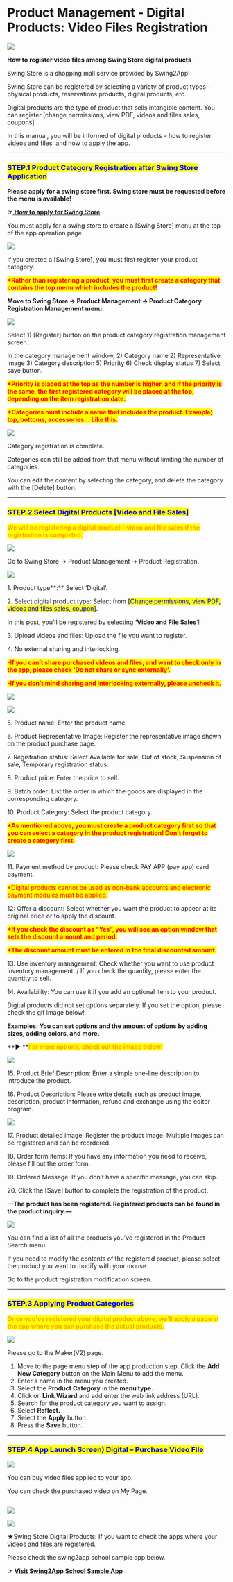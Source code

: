 # Product Management - Digital Products: Video Files Registration

![](https://support.swing2app.com/wp-content/uploads/2018/11/Shop14.png)

**How to register video files among Swing Store digital products**

Swing Store is a shopping mall service provided by Swing2App!

Swing Store can be registered by selecting a variety of product types – physical products, reservations products, digital products, etc.

Digital products are the type of product that sells intangible content. You can register \[change permissions, view PDF, videos and files sales, coupons]

In this manual, you will be informed of digital products – how to register videos and files, and how to apply the app.

***

### <mark style="color:blue;">**STEP.1 Product Category Registration after Swing Store Application**</mark>

**Please apply for a swing store first. Swing store must be requested before the menu is available!**

**☞**[ **How to apply for Swing Store**](../aff-program/apply.md)

You must apply for a swing store to create a \[Swing Store] menu at the top of the app operation page.

![](https://support.swing2app.com/wp-content/uploads/2018/11/jdndk@3x-1.png)

If you created a \[Swing Store], you must first register your product category.

<mark style="color:red;">**\*Rather than registering a product, you must first create a category that contains the top menu which includes the product!**</mark>

**Move to Swing Store → Product Management → Product Category Registration Management menu.**

![](https://support.swing2app.com/wp-content/uploads/2018/11/digi5.png)

Select 1) \[Register] button on the product category registration management screen.

In the category management window, 2) Category name 2) Representative image 3) Category description 5) Priority 6) Check display status 7) Select save button.

<mark style="color:red;">**\*Priority is placed at the top as the number is higher, and if the priority is the same, the first registered category will be placed at the top, depending on the item registration date.**</mark>

<mark style="color:red;">**\*Categories must include a name that includes the product. Example) top, bottoms, accessories… Like this.**</mark>



![](https://support.swing2app.com/wp-content/uploads/2018/11/digi6.png)

Category registration is complete.

Categories can still be added from that menu without limiting the number of categories.

You can edit the content by selecting the category, and delete the category with the \[Delete] button.

***

### <mark style="color:blue;">**STEP.2 Select Digital Products \[Video and File Sales]**</mark>

<mark style="color:orange;">**We will be registering a digital product – video and file sales if the registration is completed.**</mark>

![](https://support.swing2app.com/wp-content/uploads/2018/10/prodreg.png)

Go to Swing Store → Product Management → Product Registration.

![](https://support.swing2app.com/wp-content/uploads/2018/11/Group-1728.png)

1\. Product type**:** Select ‘Digital’.

2\. Select digital product type: Select from <mark style="color:blue;">\[Change permissions, view PDF, videos and files sales, coupon]</mark>.

In this post, you’ll be registered by selecting **‘Video and File Sales**‘!

3\. Upload videos and files: Upload the file you want to register.

4\. No external sharing and interlocking.

<mark style="color:red;">**-If you can’t share purchased videos and files, and want to check only in the app, please check ‘Do not share or sync externally’.**</mark>

<mark style="color:red;">**-If you don’t mind sharing and interlocking externally, please uncheck it.**</mark>            &#x20;

![](https://support.swing2app.com/wp-content/uploads/2018/11/Group-1418@3x.png)

![](https://support.swing2app.com/wp-content/uploads/2018/11/Group-1419@3x.png)

5\. Product name: Enter the product name.

6\. Product Representative Image: Register the representative image shown on the product purchase page.

7\. Registration status: Select Available for sale, Out of stock, Suspension of sale, Temporary registration status.

8\. Product price: Enter the price to sell.

9\. Batch order: List the order in which the goods are displayed in the corresponding category.

10\. Product Category: Select the product category.

<mark style="color:red;">**\*As mentioned above, you must create a product category first so that you can select a category in the product registration! Don’t forget to create a category first.**</mark>



![](https://support.swing2app.com/wp-content/uploads/2018/11/digi2.png)

11\. Payment method by product: Please check PAY APP (pay app) card payment.

<mark style="color:red;">\*Digital products cannot be used as non-bank accounts and electronic payment modules must be applied.</mark>

12: Offer a discount:  Select whether you want the product to appear at its original price or to apply the discount.

<mark style="color:red;">**\*If you check the discount as “Yes”, you will see an option window that sets the discount amount and period.**</mark>

<mark style="color:red;">**\*The discount amount must be entered in the final discounted amount.**</mark>

13\. Use inventory management: Check whether you want to use product inventory management. / If you check the quantity, please enter the quantity to sell.

14\. Availability: You can use it if you add an optional item to your product.

Digital products did not set options separately. If you set the option, please check the gif image below!

**Examples: You can set options and the amount of options by adding sizes, adding colors, and more.**



**▶ **<mark style="color:orange;">**For more options, check out the image below!**</mark>

![](https://support.swing2app.com/wp-content/uploads/2018/10/ezgif.com-gif-maker-2.gif)

15\. Product Brief Description: Enter a simple one-line description to introduce the product.

16\. Product Description: Please write details such as product image, description, product information, refund and exchange using the editor program.



![](https://support.swing2app.com/wp-content/uploads/2018/11/digi3.png)

17\. Product detailed image: Register the product image. Multiple images can be registered and can be reordered.

18\. Order form items: If you have any information you need to receive, please fill out the order form.

19\. Ordered Message: If you don’t have a specific message, you can skip.

20\. Click the \[Save] button to complete the registration of the product.



**—The product has been registered. Registered products can be found in the product inquiry.—**



![](https://support.swing2app.com/wp-content/uploads/2018/11/idgi4.png)

You can find a list of all the products you’ve registered in the Product Search menu.

If you need to modify the contents of the registered product, please select the product you want to modify with your mouse.

Go to the product registration modification screen.

***

### <mark style="color:blue;">**STEP.3 Applying Product Categories**</mark>

<mark style="color:orange;">**Once you’ve registered your digital product above, we’ll apply a page in the app where you can purchase the actual products.**</mark>

![](https://support.swing2app.com/wp-content/uploads/2018/11/stock@3x.png)

Please go to the Maker(V2) page.

1. Move to the page menu step of the app production step. Click the **Add New Category** button on the Main Menu to add the menu.
2. Enter a name in the menu you created.
3. Select the **Product Category** in the **menu type.**
4. Click on **Link Wizard** and add enter the web link address (URL).
5. Search for the product category you want to assign.
6. Select **Reflect.**
7. Select the **Apply** button.
8. Press the **Save** button.

***

### <mark style="color:blue;">**STEP.4 App Launch Screen) Digital – Purchase Video File**</mark>

![](https://support.swing2app.com/wp-content/uploads/2018/11/ezgif.com-gif-maker-11.gif)

You can buy video files applied to your app.

You can check the purchased video on My Page.

<figure><img src="../../.gitbook/assets/Group-1417m@3x.png" alt=""><figcaption></figcaption></figure>

![](https://support.swing2app.com/wp-content/uploads/2018/11/Group-1416@3x.png)

![](https://support.swing2app.com/wp-content/uploads/2018/11/Group-1421@3x.png)

★Swing Store Digital Products: If you want to check the apps where your videos and files are registered.

Please check the swing2app school sample app below.

**☞** [**Visit Swing2App School Sample App**](https://blog.naver.com/swing2app/220462318083)
